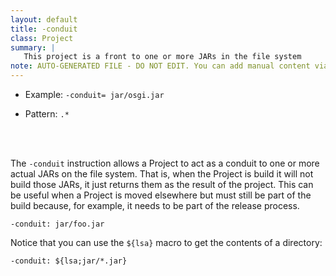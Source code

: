 ```yaml
---
layout: default
title: -conduit
class: Project
summary: |
   This project is a front to one or more JARs in the file system
note: AUTO-GENERATED FILE - DO NOT EDIT. You can add manual content via same filename in ext folder. 
---
```


- Example: `-conduit= jar/osgi.jar`

- Pattern: `.*`

<!-- Manual content from: ext/conduit.md --><br /><br />

The `-conduit` instruction allows a Project to act as a conduit to one or more actual JARs on the file system. That is, when the Project is build it will not build those JARs, it just returns them as the result of the project. This can be useful when a Project is moved elsewhere but must still be part of the build because, for example, it needs to be part of the release process.

	-conduit: jar/foo.jar
	
Notice that you can use the `${lsa}` macro to get the contents of a directory:

	-conduit: ${lsa;jar/*.jar}
